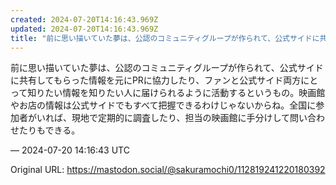 ```yaml
---
created: 2024-07-20T14:16:43.969Z
updated: 2024-07-20T14:16:43.969Z
title: "前に思い描いていた夢は、公認のコミュニティグループが作られて、公式サイドに共有し[...]"
---
```


<p>前に思い描いていた夢は、公認のコミュニティグループが作られて、公式サイドに共有してもらった情報を元にPRに協力したり、ファンと公式サイド両方にとって知りたい情報を知りたい人に届けられるように活動するというもの。映画館やお店の情報は公式サイドでもすべて把握できるわけじゃないからね。全国に参加者がいれば、現地で定期的に調査したり、担当の映画館に手分けして問い合わせたりもできる。</p>

&mdash; 2024-07-20 14:16:43 UTC

Original URL: https://mastodon.social/@sakuramochi0/112819241220180392
